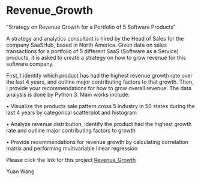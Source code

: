 # Revenue_Growth
"Strategy on Revenue Growth for a Portfolio of 5 Software Products"


A strategy and analytics consultant is hired by the Head of Sales for the company SaaSHub, based in North America. Given data on sales transactions for a portfolio of 5 different SaaS (Software as a Service) products, it is asked to create a strategy on how to grow revenue for this software company.

First, I identify which product has had the highest revenue growth rate over the last 4 years, and outline major contributing factors to that growth. Then, I provide your recommendations for how to grow overall revenue. The data analysis is done by Python 3. Main works include:

• Visualize the products sale pattern cross 5 industry in 50 states during the last 4 years by categorical scatterplot and histogram

• Analyze revenue distribution, identify the product had the highest growth rate and outline major contributing factors to growth

• Provide recommendations for revenue growth by calculating correlation matrix and performing multivariable linear regression


Please click the link for this project [Revenue_Growth](https://nkuwangyuan.github.io/Revenue_Growth/Revenue_Growth.html)

Yuan Wang
